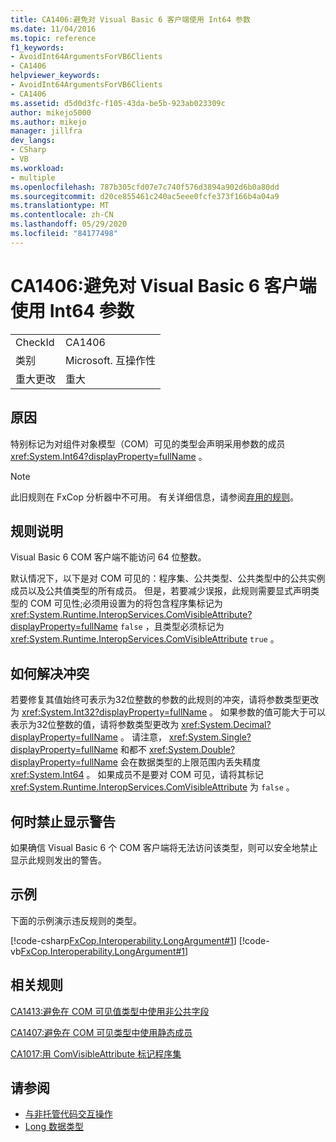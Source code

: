 ```yaml
---
title: CA1406:避免对 Visual Basic 6 客户端使用 Int64 参数
ms.date: 11/04/2016
ms.topic: reference
f1_keywords:
- AvoidInt64ArgumentsForVB6Clients
- CA1406
helpviewer_keywords:
- AvoidInt64ArgumentsForVB6Clients
- CA1406
ms.assetid: d5d0d3fc-f105-43da-be5b-923ab023309c
author: mikejo5000
ms.author: mikejo
manager: jillfra
dev_langs:
- CSharp
- VB
ms.workload:
- multiple
ms.openlocfilehash: 787b305cfd07e7c740f576d3894a902d6b0a80dd
ms.sourcegitcommit: d20ce855461c240ac5eee0fcfe373f166b4a04a9
ms.translationtype: MT
ms.contentlocale: zh-CN
ms.lasthandoff: 05/29/2020
ms.locfileid: "84177498"
---
```

# <a name="ca1406-avoid-int64-arguments-for-visual-basic-6-clients"></a>CA1406:避免对 Visual Basic 6 客户端使用 Int64 参数

|||
|-|-|
|CheckId|CA1406|
|类别|Microsoft. 互操作性|
|重大更改|重大|

## <a name="cause"></a>原因
特别标记为对组件对象模型（COM）可见的类型会声明采用参数的成员 <xref:System.Int64?displayProperty=fullName> 。

> [!NOTE]
> 此旧规则在 FxCop 分析器中不可用。 有关详细信息，请参阅[弃用的规则](fxcop-rule-port-status.md#deprecated-rules)。

## <a name="rule-description"></a>规则说明
Visual Basic 6 COM 客户端不能访问 64 位整数。

默认情况下，以下是对 COM 可见的：程序集、公共类型、公共类型中的公共实例成员以及公共值类型的所有成员。 但是，若要减少误报，此规则需要显式声明类型的 COM 可见性;必须用设置为的将包含程序集标记为 <xref:System.Runtime.InteropServices.ComVisibleAttribute?displayProperty=fullName> `false` ，且类型必须标记为 <xref:System.Runtime.InteropServices.ComVisibleAttribute> `true` 。

## <a name="how-to-fix-violations"></a>如何解决冲突
若要修复其值始终可表示为32位整数的参数的此规则的冲突，请将参数类型更改为 <xref:System.Int32?displayProperty=fullName> 。 如果参数的值可能大于可以表示为32位整数的值，请将参数类型更改为 <xref:System.Decimal?displayProperty=fullName> 。 请注意， <xref:System.Single?displayProperty=fullName> 和都不 <xref:System.Double?displayProperty=fullName> 会在数据类型的上限范围内丢失精度 <xref:System.Int64> 。 如果成员不是要对 COM 可见，请将其标记 <xref:System.Runtime.InteropServices.ComVisibleAttribute> 为 `false` 。

## <a name="when-to-suppress-warnings"></a>何时禁止显示警告
如果确信 Visual Basic 6 个 COM 客户端将无法访问该类型，则可以安全地禁止显示此规则发出的警告。

## <a name="example"></a>示例
下面的示例演示违反规则的类型。

[!code-csharp[FxCop.Interoperability.LongArgument#1](../code-quality/codesnippet/CSharp/ca1406-avoid-int64-arguments-for-visual-basic-6-clients_1.cs)]
[!code-vb[FxCop.Interoperability.LongArgument#1](../code-quality/codesnippet/VisualBasic/ca1406-avoid-int64-arguments-for-visual-basic-6-clients_1.vb)]

## <a name="related-rules"></a>相关规则
[CA1413:避免在 COM 可见值类型中使用非公共字段](../code-quality/ca1413.md)

[CA1407:避免在 COM 可见类型中使用静态成员](../code-quality/ca1407.md)

[CA1017:用 ComVisibleAttribute 标记程序集](../code-quality/ca1017.md)

## <a name="see-also"></a>请参阅

- [与非托管代码交互操作](/dotnet/framework/interop/index)
- [Long 数据类型](/dotnet/visual-basic/language-reference/data-types/long-data-type)
